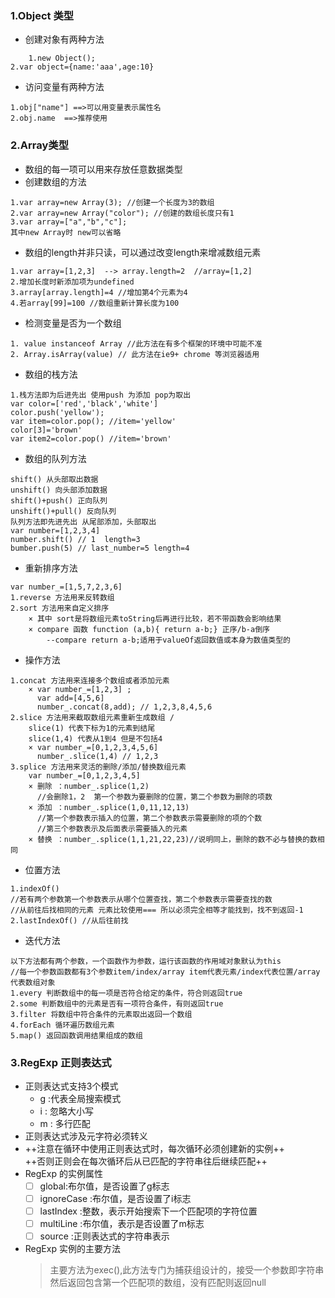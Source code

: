 ### 1.Object 类型
* 创建对象有两种方法
```
    1.new Object();
2.var object={name:'aaa',age:10}
```
* 访问变量有两种方法
```
1.obj["name"] ==>可以用变量表示属性名
2.obj.name  ==>推荐使用
```
### 2.Array类型
* 数组的每一项可以用来存放任意数据类型
* 创建数组的方法
```
1.var array=new Array(3); //创建一个长度为3的数组
2.var array=new Array("color"); //创建的数组长度只有1
3.var array=["a","b","c"];
其中new Array时 new可以省略
```
* 数组的length并非只读，可以通过改变length来增减数组元素
```
1.var array=[1,2,3]  --> array.length=2  //array=[1,2]
2.增加长度时新添加项为undefined
3.array[array.length]=4 //增加第4个元素为4
4.若array[99]=100 //数组重新计算长度为100
```
* 检测变量是否为一个数组
```
1. value instanceof Array //此方法在有多个框架的环境中可能不准
2. Array.isArray(value) // 此方法在ie9+ chrome 等浏览器适用
```
* 数组的栈方法
```
1.栈方法即为后进先出 使用push 为添加 pop为取出
var color=['red','black','white']
color.push('yellow'); 
var item=color.pop(); //item='yellow'
color[3]='brown' 
var item2=color.pop() //item='brown'
```
* 数组的队列方法
```
shift() 从头部取出数据
unshift() 向头部添加数据
shift()+push() 正向队列
unshift()+pull() 反向队列
队列方法即先进先出 从尾部添加，头部取出
var number=[1,2,3,4]
number.shift() // 1  length=3
bumber.push(5) // last_number=5 length=4

```
* 重新排序方法
```
var number_=[1,5,7,2,3,6]
1.reverse 方法用来反转数组
2.sort 方法用来自定义排序 
    × 其中 sort是将数组元素toString后再进行比较，若不带函数会影响结果
    × compare 函数 function (a,b){ return a-b;} 正序/b-a倒序 
        --compare return a-b;适用于valueOf返回数值或本身为数值类型的 
```
* 操作方法
```
1.concat 方法用来连接多个数组或者添加元素
    × var number_=[1,2,3] ;
      var add=[4,5,6]
      number_.concat(8,add); // 1,2,3,8,4,5,6
2.slice 方法用来截取数组元素重新生成数组 /
    slice(1) 代表下标为1的元素到结尾
    slice(1,4) 代表从1到4 但是不包括4
    × var number_=[0,1,2,3,4,5,6]
      number_.slice(1,4) // 1,2,3
3.splice 方法用来灵活的删除/添加/替换数组元素
    var number_=[0,1,2,3,4,5]
    × 删除 ：number_.splice(1,2) 
      //会删除1，2  第一个参数为要删除的位置，第二个参数为删除的项数
    × 添加 ：number_.splice(1,0,11,12,13) 
      //第一个参数表示插入的位置，第二个参数表示需要删除的项的个数
      //第三个参数表示及后面表示需要插入的元素
    × 替换 ：number_.splice(1,1,21,22,23)//说明同上，删除的数不必与替换的数相同
```
* 位置方法
```
1.indexOf()  
//若有两个参数第一个参数表示从哪个位置查找，第二个参数表示需要查找的数
//从前往后找相同的元素 元素比较使用=== 所以必须完全相等才能找到，找不到返回-1
2.lastIndexOf() //从后往前找 

```
* 迭代方法
```
以下方法都有两个参数，一个函数作为参数，运行该函数的作用域对象默认为this
//每一个参数函数都有3个参数item/index/array item代表元素/index代表位置/array代表数组对象
1.every 判断数组中的每一项是否符合给定的条件，符合则返回true
2.some 判断数组中的元素是否有一项符合条件，有则返回true
3.filter 将数组中符合条件的元素取出返回一个数组
4.forEach 循环遍历数组元素
5.map() 返回函数调用结果组成的数组

```
### 3.RegExp 正则表达式
* 正则表达式支持3个模式 
    * g :代表全局搜索模式
    * i : 忽略大小写
    * m : 多行匹配
* 正则表达式涉及元字符必须转义
* ++注意在循环中使用正则表达式时，每次循环必须创建新的实例++  
  ++否则正则会在每次循环后从已匹配的字符串往后继续匹配++
* RegExp 的实例属性  
   - [ ] global:布尔值，是否设置了g标志
   - [ ] ignoreCase :布尔值，是否设置了i标志
   - [ ] lastIndex :整数，表示开始搜索下一个匹配项的字符位置
   - [ ] multiLine :布尔值，表示是否设置了m标志
   - [ ] source :正则表达式的字符串表示 
* RegExp 实例的主要方法
  > 主要方法为exec(),此方法专门为捕获组设计的，接受一个参数即字符串
  > 然后返回包含第一个匹配项的数组，没有匹配则返回null



